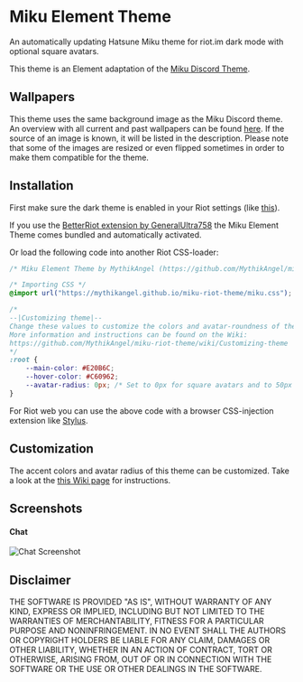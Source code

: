 # Miku Element Theme

An automatically updating Hatsune Miku theme for riot.im dark mode with optional square avatars.

This theme is an Element adaptation of the [Miku Discord Theme](https://github.com/MythikAngel/miku-discord-theme).

## Wallpapers
This theme uses the same background image as the Miku Discord theme. An overview with all current and past wallpapers can be found [here](https://github.com/MythikAngel/miku-discord-theme/wiki/Image-History). If the source of an image is known, it will be listed in the description. Please note that some of the images are resized or even flipped sometimes in order to make them compatible for the theme.

## Installation
First make sure the dark theme is enabled in your Riot settings (like [this](https://i.imgur.com/034bPWM.png)).

If you use the [BetterRiot extension by GeneralUltra758](https://git.nakama.tv/GeneralUltra758/better-riot) the Miku Element Theme comes bundled and automatically activated.

Or load the following code into another Riot CSS-loader:
```css
/* Miku Element Theme by MythikAngel (https://github.com/MythikAngel/miku-riot-theme) */

/* Importing CSS */
@import url("https://mythikangel.github.io/miku-riot-theme/miku.css");

/*
--|Customizing theme|--
Change these values to customize the colors and avatar-roundness of the theme.
More information and instructions can be found on the Wiki:
https://github.com/MythikAngel/miku-riot-theme/wiki/Customizing-theme
*/
:root {
	--main-color: #E20B6C;
	--hover-color: #C60962;
	--avatar-radius: 0px; /* Set to 0px for square avatars and to 50px for round avatars */
}
```
For Riot web you can use the above code with a browser CSS-injection extension like [Stylus](https://add0n.com/stylus.html).

## Customization
The accent colors and avatar radius of this theme can be customized. Take a look at the [this Wiki page](https://github.com/MythikAngel/miku-riot-theme/wiki/Customizing-theme) for instructions.

## Screenshots
#### Chat
![Chat Screenshot](https://i.imgur.com/rIJVLdF.png)

## Disclaimer
THE SOFTWARE IS PROVIDED "AS IS", WITHOUT WARRANTY OF ANY KIND, EXPRESS OR IMPLIED, INCLUDING BUT NOT LIMITED TO THE WARRANTIES OF MERCHANTABILITY, FITNESS FOR A PARTICULAR PURPOSE AND NONINFRINGEMENT. IN NO EVENT SHALL THE AUTHORS OR COPYRIGHT HOLDERS BE LIABLE FOR ANY CLAIM, DAMAGES OR OTHER LIABILITY, WHETHER IN AN ACTION OF CONTRACT, TORT OR OTHERWISE, ARISING FROM, OUT OF OR IN CONNECTION WITH THE SOFTWARE OR THE USE OR OTHER DEALINGS IN THE SOFTWARE.